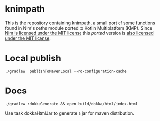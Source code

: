 # knimpath

This is the repository containing knimpath, a small port of some functions
found in [Nim's paths
module](https://github.com/nim-lang/Nim/blob/cdfc886f88cc95a8dc05e2211d1030b146a521f5/lib/std/paths.nim)
ported to Kotlin Multiplatform (KMP). Since [Nim is licensed under the MIT
license](https://github.com/nim-lang/Nim/blob/3dda60a8ce32cb7d5e3e99111399a1550c145176/copying.txt)
this *ported* version is [also licensed under the MIT license](LICENSE.md).


# Local publish

    ./gradlew  publishToMavenLocal --no-configuration-cache

# Docs

    ./gradlew :dokkaGenerate && open build/dokka/html/index.html

Use task dokkaHtmlJar to generate a jar for maven distribution.
